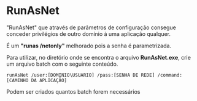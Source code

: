 # RunAsNet 

"RunAsNet" que através de parâmetros de configuração consegue conceder privilégios de outro domínio à uma aplicação qualquer.

É um **"runas /netonly"** melhorado pois a senha é parametrizada.

Para utilizar, no diretório onde se encontra o arquivo **RunAsNet.exe**, crie um arquivo batch com o seguinte conteúdo.

```
runAsNet /user:[DOMINIO\USUARIO] /pass:[SENHA DE REDE] /command:[CAMINHO DA APLICAÇÃO]

```

Podem ser criados quantos batch forem necessários
